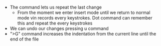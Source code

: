* The command lets us repeat the last change
	* From the moment we enter insert mode until we return to normal mode vin records every keystrokes. Dot command can remember this and repeat the every keystrokes 
* We can undo our changes pressing u command
* ">G" command increases the indentation from the current line until the end of the file
